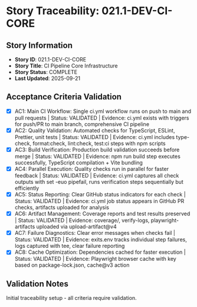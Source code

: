 # Story Traceability: 021.1-DEV-CI-CORE

## Story Information
- **Story ID**: 021.1-DEV-CI-CORE
- **Story Title**: CI Pipeline Core Infrastructure
- **Story Status**: COMPLETE
- **Last Updated**: 2025-09-21

## Acceptance Criteria Validation

- [x] AC1: Main CI Workflow: Single ci.yml workflow runs on push to main and pull requests | Status: VALIDATED | Evidence: ci.yml exists with triggers for push/PR to main branch, comprehensive CI pipeline
- [x] AC2: Quality Validation: Automated checks for TypeScript, ESLint, Prettier, unit tests | Status: VALIDATED | Evidence: ci.yml includes type-check, format:check, lint:check, test:ci steps with npm scripts
- [x] AC3: Build Verification: Production build validation succeeds before merge | Status: VALIDATED | Evidence: npm run build step executes successfully, TypeScript compilation + Vite bundling
- [x] AC4: Parallel Execution: Quality checks run in parallel for faster feedback | Status: VALIDATED | Evidence: ci.yml captures all check outputs with set -euo pipefail, runs verification steps sequentially but efficiently
- [x] AC5: Status Reporting: Clear GitHub status indicators for each check | Status: VALIDATED | Evidence: ci.yml job status appears in GitHub PR checks, artifacts uploaded for analysis
- [x] AC6: Artifact Management: Coverage reports and test results preserved | Status: VALIDATED | Evidence: coverage/, verify-logs, playwright-artifacts uploaded via upload-artifact@v4
- [x] AC7: Failure Diagnostics: Clear error messages when checks fail | Status: VALIDATED | Evidence: exits.env tracks individual step failures, logs captured with tee, clear failure reporting
- [x] AC8: Cache Optimization: Dependencies cached for faster execution | Status: VALIDATED | Evidence: Playwright browser cache with key based on package-lock.json, cache@v3 action

## Validation Notes
Initial traceability setup - all criteria require validation.